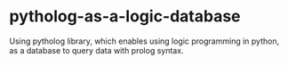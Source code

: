 # pytholog-as-a-logic-database
Using pytholog library, which enables using logic programming in python, as a database to query data with prolog syntax.

